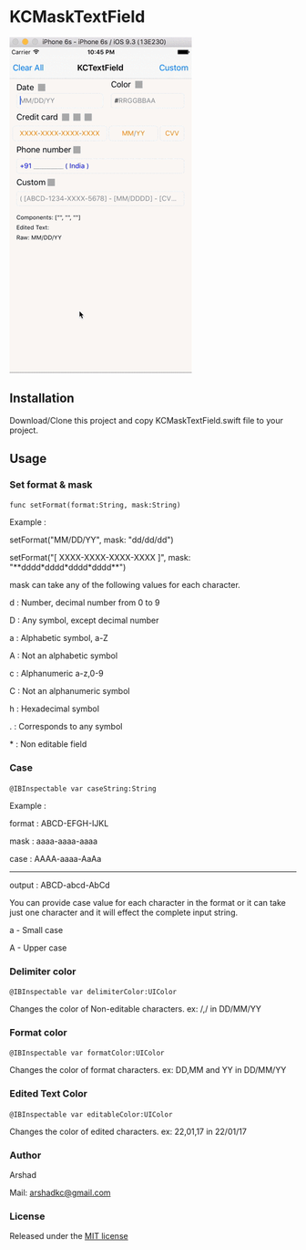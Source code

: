 # KCMaskTextField

![Screenshot](demo.gif)

## Installation

Download/Clone this project and copy KCMaskTextField.swift file to your project.

## Usage

### Set format & mask

`func setFormat(format:String, mask:String)`

Example :

setFormat("MM/DD/YY", mask: "dd/dd/dd")

setFormat("[ XXXX-XXXX-XXXX-XXXX ]", mask: "\*\*dddd\*dddd\*dddd\*dddd\*\*")

mask can take any of the following values for each character.

d	: Number, decimal number from 0 to 9

D	: Any symbol, except decimal number

a	: Alphabetic symbol, a-Z

A	: Not an alphabetic symbol

c   : Alphanumeric a-z,0-9

C   : Not an alphanumeric symbol

h	: Hexadecimal symbol

.	: Corresponds to any symbol

\*	: Non editable field

### Case 

`@IBInspectable var caseString:String`

Example :

format : ABCD-EFGH-IJKL

mask   : aaaa-aaaa-aaaa

case   : AAAA-aaaa-AaAa

----------------------------

output : ABCD-abcd-AbCd

You can provide case value for each character in the format or it can take just one character and it will effect the complete input string.

a - Small case

A - Upper case 

### Delimiter color

`@IBInspectable var delimiterColor:UIColor`

Changes the color of Non-editable characters. ex: /,/ in DD/MM/YY

### Format color

`@IBInspectable var formatColor:UIColor`

Changes the color of format characters. ex: DD,MM and YY in DD/MM/YY

### Edited Text Color

`@IBInspectable var editableColor:UIColor`

Changes the color of edited characters. ex: 22,01,17 in 22/01/17

### Author

Arshad

Mail: [arshadkc@gmail.com](mailto:arshadkc@gmail.com)

### License

Released under the [MIT license](http://www.opensource.org/licenses/MIT)

